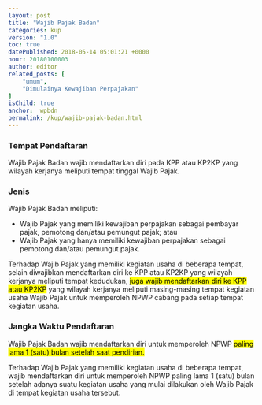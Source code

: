 ```yaml
---
layout: post
title: "Wajib Pajak Badan"
categories: kup
version: "1.0"
toc: true
datePublished: 2018-05-14 05:01:21 +0000
nour: 20180100003
author: editor
related_posts: [
    "umum", 
    "Dimulainya Kewajiban Perpajakan"
]
isChild: true
anchor:  wpbdn
permalink: /kup/wajib-pajak-badan.html
---
```

### Tempat Pendaftaran

Wajib Pajak Badan wajib mendaftarkan diri pada KPP atau KP2KP yang wilayah kerjanya meliputi tempat tinggal Wajib Pajak.

### Jenis 
Wajib Pajak Badan meliputi:
- Wajib Pajak yang memiliki kewajiban perpajakan sebagai pembayar pajak, pemotong dan/atau pemungut pajak; atau
- Wajib Pajak yang hanya memiliki kewajiban perpajakan sebagai pemotong dan/atau pemungut pajak.

Terhadap Wajib Pajak yang memiliki kegiatan usaha di beberapa tempat, selain diwajibkan mendaftarkan diri ke KPP atau KP2KP yang wilayah kerjanya meliputi tempat kedudukan, <mark>juga wajib mendaftarkan diri ke KPP atau KP2KP</mark> yang wilayah kerjanya meliputi masing-masing tempat kegiatan usaha Wajib Pajak untuk memperoleh NPWP cabang pada setiap tempat kegiatan usaha.

### Jangka Waktu Pendaftaran	
Wajib Pajak Badan wajib mendaftarkan diri untuk memperoleh NPWP <mark>paling lama 1 (satu) bulan setelah saat pendirian.</mark>

Terhadap Wajib Pajak yang memiliki kegiatan usaha di beberapa tempat, wajib mendaftarkan diri untuk memperoleh NPWP paling lama 1 (satu) bulan setelah adanya suatu kegiatan usaha yang mulai dilakukan oleh Wajib Pajak di tempat kegiatan usaha tersebut.
